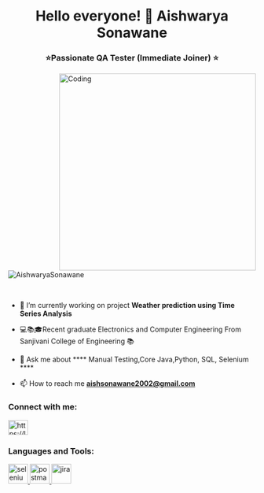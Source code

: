 <h1 align="center">Hello everyone! 👋 Aishwarya Sonawane</h1>
<h3 align="center">⭐Passionate QA Tester (Immediate Joiner) ⭐</h3>
<img align="right" alt="Coding" width="400" src="https://user-images.githubusercontent.com/74038190/221352975-94759904-aa4c-4032-a8ab-b546efb9c478.gif">
<p align="left"> <img src="https://komarev.com/ghpvc/?username=AishwaryaSonawane&label=Profile%20views&color=0e75b6&style=flat" alt="AishwaryaSonawane" /> </p>
<br>

- 🤖 I’m currently working on project **Weather prediction using Time Series Analysis**

- 💻📚🎓Recent graduate Electronics and Computer Engineering From Sanjivani College of Engineering 📚

- 💬 Ask me about **** Manual Testing,Core Java,Python, SQL, Selenium ****

- 📫 How to reach me **aishsonawane2002@gmail.com**

<h3 align="left">Connect with me:</h3>
<p align="left">
<a href="www.linkedin.com/in/aishwarya-sonawane25" target="blank"><img align="center" src="https://raw.githubusercontent.com/rahuldkjain/github-profile-readme-generator/master/src/images/icons/Social/linked-in-alt.svg" alt="https://linkedin.com/in/aishwarya-sonawane25" height="30" width="40" /></a>
</p>

<h3 align="left">Languages and Tools:</h3>
<p align="left"> 
  <!-- Adding Software Testing Logos -->
  <a href="https://www.selenium.dev/" target="_blank" rel="noreferrer"> 
    <img src="https://www.vectorlogo.zone/logos/selenium/selenium-icon.svg" alt="selenium" width="40" height="40"/> 
  </a> 
  <a href="https://www.postman.com/" target="_blank" rel="noreferrer"> 
    <img src="https://www.vectorlogo.zone/logos/getpostman/getpostman-icon.svg" alt="postman" width="40" height="40"/> 
  </a> 
  <a href="https://www.atlassian.com/software/jira" target="_blank" rel="noreferrer"> 
    <img src="https://www.vectorlogo.zone/logos/atlassian_jira/atlassian_jira-icon.svg" alt="jira" width="40" height="40"/> 
  </a> 
</p>

